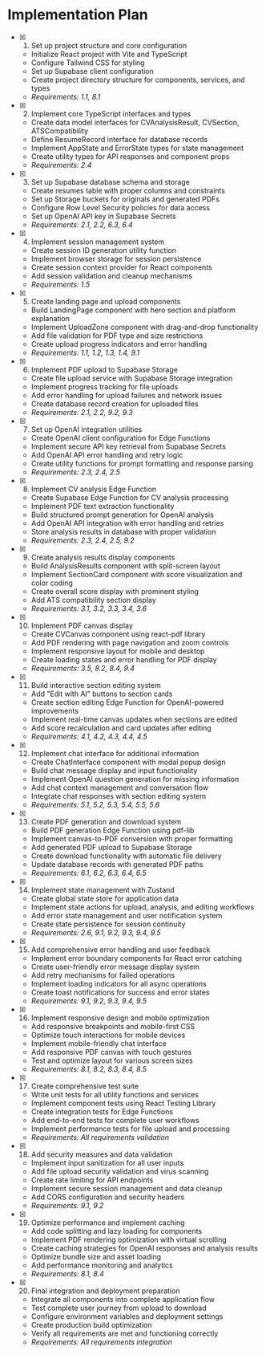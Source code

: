 # Implementation Plan

- [x] 1. Set up project structure and core configuration

  - Initialize React project with Vite and TypeScript
  - Configure Tailwind CSS for styling
  - Set up Supabase client configuration
  - Create project directory structure for components, services, and types
  - _Requirements: 1.1, 8.1_

- [x] 2. Implement core TypeScript interfaces and types

  - Create data model interfaces for CVAnalysisResult, CVSection, ATSCompatibility
  - Define ResumeRecord interface for database records
  - Implement AppState and ErrorState types for state management
  - Create utility types for API responses and component props
  - _Requirements: 2.4_

- [x] 3. Set up Supabase database schema and storage

  - Create resumes table with proper columns and constraints
  - Set up Storage buckets for originals and generated PDFs
  - Configure Row Level Security policies for data access
  - Set up OpenAI API key in Supabase Secrets
  - _Requirements: 2.1, 2.2, 6.3, 6.4_

- [x] 4. Implement session management system

  - Create session ID generation utility function
  - Implement browser storage for session persistence
  - Create session context provider for React components
  - Add session validation and cleanup mechanisms
  - _Requirements: 1.5_

- [x] 5. Create landing page and upload components

  - Build LandingPage component with hero section and platform explanation
  - Implement UploadZone component with drag-and-drop functionality
  - Add file validation for PDF type and size restrictions
  - Create upload progress indicators and error handling
  - _Requirements: 1.1, 1.2, 1.3, 1.4, 9.1_

- [x] 6. Implement PDF upload to Supabase Storage

  - Create file upload service with Supabase Storage integration
  - Implement progress tracking for file uploads
  - Add error handling for upload failures and network issues
  - Create database record creation for uploaded files
  - _Requirements: 2.1, 2.2, 9.2, 9.3_

- [x] 7. Set up OpenAI integration utilities

  - Create OpenAI client configuration for Edge Functions
  - Implement secure API key retrieval from Supabase Secrets
  - Add OpenAI API error handling and retry logic
  - Create utility functions for prompt formatting and response parsing
  - _Requirements: 2.3, 2.4, 2.5_

- [x] 8. Implement CV analysis Edge Function

  - Create Supabase Edge Function for CV analysis processing
  - Implement PDF text extraction functionality
  - Build structured prompt generation for OpenAI analysis
  - Add OpenAI API integration with error handling and retries
  - Store analysis results in database with proper validation
  - _Requirements: 2.3, 2.4, 2.5, 9.2_

- [x] 9. Create analysis results display components

  - Build AnalysisResults component with split-screen layout
  - Implement SectionCard component with score visualization and color coding
  - Create overall score display with prominent styling
  - Add ATS compatibility section display
  - _Requirements: 3.1, 3.2, 3.3, 3.4, 3.6_

- [x] 10. Implement PDF canvas display

  - Create CVCanvas component using react-pdf library
  - Add PDF rendering with page navigation and zoom controls
  - Implement responsive layout for mobile and desktop
  - Create loading states and error handling for PDF display
  - _Requirements: 3.5, 8.2, 8.4, 9.4_

- [x] 11. Build interactive section editing system

  - Add "Edit with AI" buttons to section cards
  - Create section editing Edge Function for OpenAI-powered improvements
  - Implement real-time canvas updates when sections are edited
  - Add score recalculation and card updates after editing
  - _Requirements: 4.1, 4.2, 4.3, 4.4, 4.5_

- [x] 12. Implement chat interface for additional information

  - Create ChatInterface component with modal popup design
  - Build chat message display and input functionality
  - Implement OpenAI question generation for missing information
  - Add chat context management and conversation flow
  - Integrate chat responses with section editing system
  - _Requirements: 5.1, 5.2, 5.3, 5.4, 5.5, 5.6_

- [x] 13. Create PDF generation and download system

  - Build PDF generation Edge Function using pdf-lib
  - Implement canvas-to-PDF conversion with proper formatting
  - Add generated PDF upload to Supabase Storage
  - Create download functionality with automatic file delivery
  - Update database records with generated PDF paths
  - _Requirements: 6.1, 6.2, 6.3, 6.4, 6.5_

- [x] 14. Implement state management with Zustand

  - Create global state store for application data
  - Implement state actions for upload, analysis, and editing workflows
  - Add error state management and user notification system
  - Create state persistence for session continuity
  - _Requirements: 2.6, 9.1, 9.2, 9.3, 9.4, 9.5_

- [x] 15. Add comprehensive error handling and user feedback

  - Implement error boundary components for React error catching
  - Create user-friendly error message display system
  - Add retry mechanisms for failed operations
  - Implement loading indicators for all async operations
  - Create toast notifications for success and error states
  - _Requirements: 9.1, 9.2, 9.3, 9.4, 9.5_

- [x] 16. Implement responsive design and mobile optimization

  - Add responsive breakpoints and mobile-first CSS
  - Optimize touch interactions for mobile devices
  - Implement mobile-friendly chat interface
  - Add responsive PDF canvas with touch gestures
  - Test and optimize layout for various screen sizes
  - _Requirements: 8.1, 8.2, 8.3, 8.4, 8.5_

- [x] 17. Create comprehensive test suite

  - Write unit tests for all utility functions and services
  - Implement component tests using React Testing Library
  - Create integration tests for Edge Functions
  - Add end-to-end tests for complete user workflows
  - Implement performance tests for file upload and processing
  - _Requirements: All requirements validation_

- [x] 18. Add security measures and data validation

  - Implement input sanitization for all user inputs
  - Add file upload security validation and virus scanning
  - Create rate limiting for API endpoints
  - Implement secure session management and data cleanup
  - Add CORS configuration and security headers
  - _Requirements: 9.1, 9.2_

- [x] 19. Optimize performance and implement caching


  - Add code splitting and lazy loading for components
  - Implement PDF rendering optimization with virtual scrolling
  - Create caching strategies for OpenAI responses and analysis results
  - Optimize bundle size and asset loading
  - Add performance monitoring and analytics
  - _Requirements: 8.1, 8.4_

- [x] 20. Final integration and deployment preparation





  - Integrate all components into complete application flow
  - Test complete user journey from upload to download
  - Configure environment variables and deployment settings
  - Create production build optimization
  - Verify all requirements are met and functioning correctly
  - _Requirements: All requirements integration_
